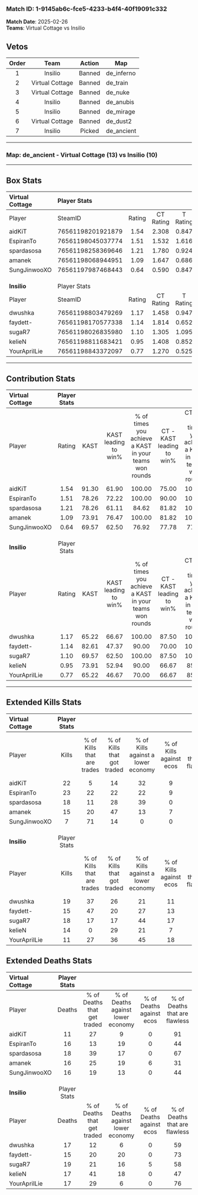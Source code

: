 ### Match ID: 1-9145ab6c-fce5-4233-b4f4-40f19091c332  
**Match Date**: 2025-02-26  
**Teams**: Virtual Cottage vs Insilio  

## Vetos  

| Order | Team | Action | Map |
| :---: | :--: | :----: | --- |
| 1 | Insilio | Banned | de_inferno |
| 2 | Virtual Cottage | Banned | de_train |
| 3 | Virtual Cottage | Banned | de_nuke |
| 4 | Insilio | Banned | de_anubis |
| 5 | Insilio | Banned | de_mirage |
| 6 | Virtual Cottage | Banned | de_dust2 |
| 7 | Insilio | Picked | de_ancient |

---  

### **Map**: de_ancient - Virtual Cottage (13) vs Insilio (10)  
---  

## Box Stats  

| **Virtual Cottage** | Player Stats      |        |           |          |       |       |       |         |        |      |     |
| :- | :- | :-: | :-: | :-: | :-: | :-: | :-: | :-: | :-: | :-: | :-: |
| Player              | SteamID           | Rating | CT Rating | T Rating | KAST  |  ADR  | Kills | Assists | Deaths | K/D  | HS% |
| aidKiT              | 76561198201921879 |  1.54  |   2.308   |  0.847   | 91.30 | 73.3  |  22   |    1    |   11   | 2.00 | 27  |
| EspiranTo           | 76561198045037774 |  1.51  |   1.532   |  1.616   | 78.26 | 109.5 |  23   |    8    |   16   | 1.44 | 60  |
| spardasosa          | 76561198258369646 |  1.21  |   1.780   |  0.924   | 78.26 | 90.7  |  18   |    6    |   18   | 1.00 | 83  |
| amanek              | 76561198068944951 |  1.09  |   1.647   |  0.686   | 73.91 | 83.0  |  15   |    7    |   16   | 0.94 | 66  |
| SungJinwooXO        | 76561197987468443 |  0.64  |   0.590   |  0.847   | 69.57 | 48.7  |   7   |    6    |   16   | 0.44 | 42  |
|                     |                   |        |           |          |       |       |       |         |        |      |     |
|                     |                   |        |           |          |       |       |       |         |        |      |     |
|                     |                   |        |           |          |       |       |       |         |        |      |     |
| **Insilio**         | Player Stats      |        |           |          |       |       |       |         |        |      |     |
| Player              | SteamID           | Rating | CT Rating | T Rating | KAST  |  ADR  | Kills | Assists | Deaths | K/D  | HS% |
| dwushka             | 76561198803479269 |  1.17  |   1.458   |  0.947   | 65.22 | 88.9  |  19   |    6    |   17   | 1.12 | 47  |
| faydett-            | 76561198170577338 |  1.14  |   1.814   |  0.652   | 82.61 | 70.9  |  15   |    7    |   15   | 1.00 | 53  |
| sugaR7              | 76561198026835980 |  1.10  |   1.305   |  1.095   | 69.57 | 86.0  |  18   |    4    |   19   | 0.95 | 77  |
| kelieN              | 76561198811683421 |  0.95  |   1.408   |  0.852   | 73.91 | 62.3  |  14   |    5    |   17   | 0.82 | 35  |
| YourAprilLie        | 76561198843372097 |  0.77  |   1.270   |  0.525   | 65.22 | 59.8  |  11   |    4    |   17   | 0.65 | 36  |
---  

## Contribution Stats  

| **Virtual Cottage** | Player Stats |       |                      |                                                        |                           |                                                             |                          |                                                            |
| :- | :-: | :-: | :-: | :-: | :-: | :-: | :-: | :-: |
| Player              |    Rating    | KAST  | KAST leading to win% | % of times you achieve a KAST in your teams won rounds | CT - KAST leading to win% | CT - % of times you achieve a KAST in your teams won rounds | T - KAST leading to win% | T - % of times you achieve a KAST in your teams won rounds |
| aidKiT              |     1.54     | 91.30 |        61.90         |                         100.00                         |           75.00           |                           100.00                            |          44.44           |                           100.00                           |
| EspiranTo           |     1.51     | 78.26 |        72.22         |                         100.00                         |           90.00           |                           100.00                            |          50.00           |                           100.00                           |
| spardasosa          |     1.21     | 78.26 |        61.11         |                         84.62                          |           81.82           |                           100.00                            |          28.57           |                           50.00                            |
| amanek              |     1.09     | 73.91 |        76.47         |                         100.00                         |           81.82           |                           100.00                            |          66.67           |                           100.00                           |
| SungJinwooXO        |     0.64     | 69.57 |        62.50         |                         76.92                          |           77.78           |                            77.78                            |          42.86           |                           75.00                            |
|                     |              |       |                      |                                                        |                           |                                                             |                          |                                                            |
|                     |              |       |                      |                                                        |                           |                                                             |                          |                                                            |
|                     |              |       |                      |                                                        |                           |                                                             |                          |                                                            |
| **Insilio**         | Player Stats |       |                      |                                                        |                           |                                                             |                          |                                                            |
| Player              |    Rating    | KAST  | KAST leading to win% | % of times you achieve a KAST in your teams won rounds | CT - KAST leading to win% | CT - % of times you achieve a KAST in your teams won rounds | T - KAST leading to win% | T - % of times you achieve a KAST in your teams won rounds |
| dwushka             |     1.17     | 65.22 |        66.67         |                         100.00                         |           87.50           |                           100.00                            |          42.86           |                           100.00                           |
| faydett-            |     1.14     | 82.61 |        47.37         |                         90.00                          |           70.00           |                           100.00                            |          22.22           |                           66.67                            |
| sugaR7              |     1.10     | 69.57 |        62.50         |                         100.00                         |           87.50           |                           100.00                            |          37.50           |                           100.00                           |
| kelieN              |     0.95     | 73.91 |        52.94         |                         90.00                          |           66.67           |                            85.71                            |          37.50           |                           100.00                           |
| YourAprilLie        |     0.77     | 65.22 |        46.67         |                         70.00                          |           66.67           |                            85.71                            |          16.67           |                           33.33                            |
---  

## Extended Kills Stats  

| **Virtual Cottage** | Player Stats |                            |                            |                                    |                         |                              |                                 |                                       |                    |           |
| :- | :-: | :-: | :-: | :-: | :-: | :-: | :-: | :-: | :-: | :-: |
| Player              |    Kills     | % of Kills that are trades | % of Kills that got traded | % of Kills against a lower economy | % of Kills against ecos | % of Kills that are flawless | % of Kills that are close duels | % of Kills that are assisted by flash | Pistol Round Kills | AWP Kills |
| aidKiT              |      22      |             5              |             14             |                 32                 |            9            |              64              |                5                |                   0                   |         1          |     9     |
| EspiranTo           |      23      |             22             |             22             |                 22                 |            9            |              57              |                9                |                   9                   |         2          |     0     |
| spardasosa          |      18      |             11             |             28             |                 39                 |            0            |              67              |                0                |                   0                   |         1          |     0     |
| amanek              |      15      |             20             |             47             |                 13                 |            7            |              73              |                7                |                   0                   |         2          |     0     |
| SungJinwooXO        |      7       |             71             |             14             |                 0                  |            0            |              29              |               29                |                   0                   |         2          |     1     |
|                     |              |                            |                            |                                    |                         |                              |                                 |                                       |                    |           |
|                     |              |                            |                            |                                    |                         |                              |                                 |                                       |                    |           |
|                     |              |                            |                            |                                    |                         |                              |                                 |                                       |                    |           |
| **Insilio**         | Player Stats |                            |                            |                                    |                         |                              |                                 |                                       |                    |           |
| Player              |    Kills     | % of Kills that are trades | % of Kills that got traded | % of Kills against a lower economy | % of Kills against ecos | % of Kills that are flawless | % of Kills that are close duels | % of Kills that are assisted by flash | Pistol Round Kills | AWP Kills |
| dwushka             |      19      |             37             |             26             |                 21                 |           11            |              74              |                0                |                  11                   |         1          |     1     |
| faydett-            |      15      |             47             |             20             |                 27                 |           13            |              27              |               13                |                   0                   |         3          |     0     |
| sugaR7              |      18      |             17             |             17             |                 44                 |           17            |              56              |               22                |                   0                   |         1          |     0     |
| kelieN              |      14      |             0              |             29             |                 21                 |            7            |              64              |                7                |                   0                   |         0          |     0     |
| YourAprilLie        |      11      |             27             |             36             |                 45                 |           18            |              36              |                9                |                   0                   |         2          |     4     |
## Extended Deaths Stats  

| **Virtual Cottage** | Player Stats |                             |                                   |                          |                               |                            |                           |               |
| :- | :-: | :-: | :-: | :-: | :-: | :-: | :-: | :-: |
| Player              |    Deaths    | % of Deaths that get traded | % of Deaths against lower economy | % of Deaths against ecos | % of Deaths that are flawless | % of Deaths that are close | % of Deaths while blinded | Deaths to AWP |
| aidKiT              |      11      |             27              |                 9                 |            0             |              91               |             0              |             0             |       1       |
| EspiranTo           |      16      |             13              |                19                 |            0             |              44               |             13             |            13             |       2       |
| spardasosa          |      18      |             39              |                17                 |            0             |              67               |             17             |             0             |       1       |
| amanek              |      16      |             25              |                19                 |            6             |              31               |             19             |             0             |       1       |
| SungJinwooXO        |      16      |             19              |                13                 |            0             |              44               |             0              |             0             |       0       |
|                     |              |                             |                                   |                          |                               |                            |                           |               |
|                     |              |                             |                                   |                          |                               |                            |                           |               |
|                     |              |                             |                                   |                          |                               |                            |                           |               |
| **Insilio**         | Player Stats |                             |                                   |                          |                               |                            |                           |               |
| Player              |    Deaths    | % of Deaths that get traded | % of Deaths against lower economy | % of Deaths against ecos | % of Deaths that are flawless | % of Deaths that are close | % of Deaths while blinded | Deaths to AWP |
| dwushka             |      17      |             12              |                 6                 |            0             |              59               |             12             |             6             |       0       |
| faydett-            |      15      |             20              |                20                 |            0             |              73               |             7              |             0             |       3       |
| sugaR7              |      19      |             21              |                16                 |            5             |              58               |             11             |             5             |       2       |
| kelieN              |      17      |             41              |                18                 |            0             |              47               |             0              |             0             |       3       |
| YourAprilLie        |      17      |             29              |                 6                 |            0             |              76               |             6              |             0             |       2       |
